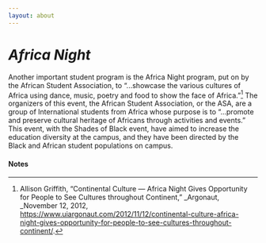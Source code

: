 ```yaml
---
layout: about
---
```

# _Africa Night_ ##

Another important student program is the Africa Night program, put on by the African Student Association, to “...showcase the various cultures of Africa using dance, music, poetry and food to show the face of Africa.”[^163] The organizers of this event, the African Student Association, or the ASA, are a group of International students from Africa whose purpose is to “...promote and preserve cultural heritage of Africans through activities and events.”  This event, with the Shades of Black event, have aimed to increase the education diversity at the campus, and they have been directed by the Black and African student populations on campus. 


#### Notes ####

[^163]:
     Allison Griffith, “Continental Culture — Africa Night Gives Opportunity for People to See Cultures throughout Continent,” _Argonaut, _November 12, 2012, <https://www.uiargonaut.com/2012/11/12/continental-culture-africa-night-gives-opportunity-for-people-to-see-cultures-throughout-continent/>.
